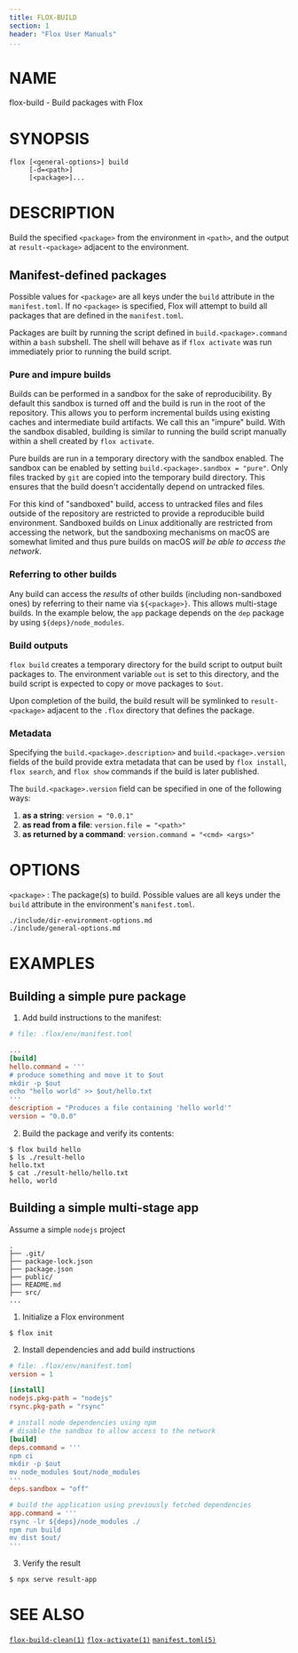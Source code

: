 ```yaml
---
title: FLOX-BUILD
section: 1
header: "Flox User Manuals"
...
```



# NAME

flox-build - Build packages with Flox


# SYNOPSIS

```
flox [<general-options>] build
     [-d=<path>]
     [<package>]...
```

# DESCRIPTION

Build the specified `<package>` from the environment in `<path>`,
and the output at `result-<package>` adjacent to the environment.

## Manifest-defined packages

Possible values for `<package>` are all keys under the `build` attribute
in the `manifest.toml`.
If no `<package>` is specified, Flox will attempt to build all packages
that are defined in the `manifest.toml`.

Packages are built by running the script defined in `build.<package>.command`
within a `bash` subshell.
The shell will behave as if `flox activate` was run immediately prior to
running the build script.

### Pure and impure builds

Builds can be performed in a sandbox for the sake of reproducibility.
By default this sandbox is turned off and the build is run in the root of the
repository.
This allows you to perform incremental builds using existing caches and
intermediate build artifacts.
We call this an "impure" build.
With the sandbox disabled, building is similar to running the build script
manually within a shell created by `flox activate`.

Pure builds are run in a temporary directory with the sandbox enabled.
The sandbox can be enabled by setting `build.<package>.sandbox = "pure"`.
Only files tracked by `git` are copied into the temporary build directory.
This ensures that the build doesn't accidentally depend on untracked files.

For this kind of "sandboxed" build, access to untracked files and files outside
of the repository are restricted to provide a reproducible build environment.
Sandboxed builds on Linux additionally are restricted from accessing the
network, but the sandboxing mechanisms on macOS are somewhat limited and thus
pure builds on macOS _will be able to access the network_.

### Referring to other builds

Any build can access the _results_ of other builds (including non-sandboxed
ones) by referring to their name via `${<package>}`.
This allows multi-stage builds.
In the example below, the `app` package depends on the `dep` package
by using `${deps}/node_modules`.

### Build outputs

`flox build` creates a temporary directory for the build script
to output built packages to.
The environment variable `out` is set to this directory,
and the build script is expected to copy or move packages to `$out`.

Upon completion of the build, the build result will be symlinked to
`result-<package>` adjacent to the `.flox` directory that defines the package.

### Metadata

Specifying the `build.<package>.description>` and `build.<package>.version`
fields of the build provide extra metadata that can be used by `flox install`,
`flox search`, and `flox show` commands if the build is later published.

The `build.<package>.version` field can be specified in one of the following ways:

1. **as a string**: `version = "0.0.1"`
1. **as read from a file**: `version.file = "<path>"`
1. **as returned by a command**: `version.command = "<cmd> <args>"`

# OPTIONS

`<package>`
:   The package(s) to build.
    Possible values are all keys under the `build` attribute
    in the environment's `manifest.toml`.


```{.include}
./include/dir-environment-options.md
./include/general-options.md
```

# EXAMPLES

## Building a simple pure package

1. Add build instructions to the manifest:

```toml
# file: .flox/env/manifest.toml

...
[build]
hello.command = '''
# produce something and move it to $out
mkdir -p $out
echo "hello world" >> $out/hello.txt
'''
description = "Produces a file containing 'hello world'"
version = "0.0.0"
```

2. Build the package and verify its contents:

```
$ flox build hello
$ ls ./result-hello
hello.txt
$ cat ./result-hello/hello.txt
hello, world
```

## Building a simple multi-stage app

Assume a simple `nodejs` project

```
.
├── .git/
├── package-lock.json
├── package.json
├── public/
├── README.md
├── src/
...
```

1. Initialize a Flox environment

```shell
$ flox init
```

2. Install dependencies and add build instructions

```toml
# file: .flox/env/manifest.toml
version = 1

[install]
nodejs.pkg-path = "nodejs"
rsync.pkg-path = "rsync"

# install node dependencies using npm
# disable the sandbox to allow access to the network
[build]
deps.command = '''
npm ci
mkdir -p $out
mv node_modules $out/node_modules
'''
deps.sandbox = "off"

# build the application using previously fetched dependencies
app.command = '''
rsync -lr ${deps}/node_modules ./
npm run build
mv dist $out/
'''
```

3. Verify the result

```shell
$ npx serve result-app
```

# SEE ALSO

[`flox-build-clean(1)`](./flox-build-clean.md)
[`flox-activate(1)`](./flox-activate.md)
[`manifest.toml(5)`](./manifest.toml.md)
